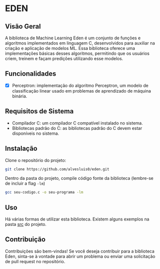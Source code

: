 # EDEN
## Visão Geral
A biblioteca de Machine Learning Eden é um conjunto de funções e algoritmos implementados em linguagem C,
desenvolvidos para auxiliar na criação e aplicação de modelos ML. Essa biblioteca oferece uma
implementações básicas desses algoritmos, permitindo que os usuários criem, treinem e façam predições
utilizando esse modelos.

## Funcionalidades
- [x] Perceptron: implementação do algoritmo Perceptron, um modelo de classificação linear usado
em problemas de aprendizado de máquina binária.

## Requisitos de Sistema
* Compilador C: um compilador C compatível instalado no sistema.
* Bibliotecas padrão do C: as bibliotecas padrão do C devem estar disponíveis no sistema.

## Instalação
Clone o repositório do projeto:
```bash
git clone https://github.com/alvesluis0/eden.git
```
Dentro da pasta do projeto, compile código fonte da biblioteca (lembre-se de incluir a flag `-lm`)
```bash
gcc seu-codigo.c -o seu-programa -lm
```

## Uso
Há várias formas de utilizar esta biblioteca. Existem alguns exemplos na pasta [src](/src) do projeto.

## Contribuição
Contribuições são bem-vindas! Se você deseja contribuir para a biblioteca Eden, sinta-se à vontade para
abrir um problema ou enviar uma solicitação de pull request no repositório.